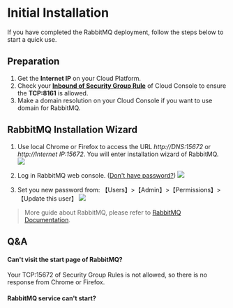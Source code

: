 # Initial Installation

If you have completed the RabbitMQ deployment, follow the steps below to start a quick use.

## Preparation

1. Get the **Internet IP** on your Cloud Platform.
2. Check your **[Inbound of Security Group Rule](https://support.websoft9.com/docs/faq/tech-instance.html)** of Cloud Console to ensure the **TCP:8161** is allowed.
3. Make a domain resolution on your Cloud Console if you want to use domain for RabbitMQ.

## RabbitMQ Installation Wizard

1. Use local Chrome or Firefox to access the URL *http://DNS:15672* or *http://Internet IP:15672*. You will enter installation wizard of RabbitMQ.
   ![](https://libs.websoft9.com/Websoft9/DocsPicture/zh/rabbitmq/rabbitmq-login-websoft9.png)

2. Log in RabbitMQ web console. ([Don't have password?](/stack-accounts.md#rabbitmq)) 
   ![](https://libs.websoft9.com/Websoft9/DocsPicture/zh/rabbitmq/rabbitmq-bk-websoft9.png)

3. Set you new password from: 【Users】>【Admin】>【Permissions】>【Update this user】
   ![](https://libs.websoft9.com/Websoft9/DocsPicture/zh/rabbitmq/rabbitmq-pw-websoft9.png)

> More guide about RabbitMQ, please refer to [RabbitMQ Documentation](https://www.rabbitmq.com/documentation.html).

## Q&A

#### Can't visit the start page of RabbitMQ?

Your TCP:15672 of Security Group Rules is not allowed, so there is no response from Chrome or Firefox.

#### RabbitMQ service can't start? 